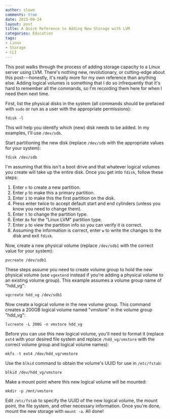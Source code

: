 ```yaml
---
author: slowe
comments: true
date: 2015-09-24
layout: post
title: A Quick Reference to Adding New Storage with LVM
categories: Education
tags:
- Linux
- Storage
- CLI
---
```


This post walks through the process of adding storage capacity to a Linux server using LVM. There's nothing new, revolutionary, or cutting-edge about this post---honestly, it's really more for my own reference than anything else. Adding logical volumes is something that I do so infrequently that it's hard to remember all the commands, so I'm recording them here for when I need them next time.

First, list the physical disks in the system (all commands should be prefaced with `sudo` or run as a user with the appropriate permissions):

    fdisk -l

This will help you identify which (new) disk needs to be added. In my examples, I'll use `/dev/sdb`.

Start partitioning the new disk (replace `/dev/sdb` with the appropriate values for your system):

    fdisk /dev/sdb

I'm assuming that this isn't a boot drive and that whatever logical volumes you create will take up the entire disk. Once you get into `fdisk`, follow these steps:

1. Enter `n` to create a new partition.
2. Enter `p` to make this a primary partition.
3. Enter `1` to make this the first partition on the disk.
4. Press enter twice to accept default start and end cylinders (unless you know you need to change them).
5. Enter `t` to change the partition type.
6. Enter `8e` for the "Linux LVM" partition type.
7. Enter `p` to view the partition info so you can verify it is correct.
8. Assuming the information is correct, enter `w` to write the changes to the disk and exit `fdisk`.

Now, create a new physical volume (replace `/dev/sdb1` with the correct value for your system):

    pvcreate /dev/sdb1

These steps assume you need to create volume group to hold the new physical volume (use `vgextend` instead if you're adding a physical volume to an existing volume group). This example assumes a volume group name of "hdd_vg":

    vgcreate hdd_vg /dev/sdb1

Now create a logical volume in the new volume group. This command creates a 200GB logical volume named "vmstore" in the volume group "hdd_vg":

    lvcreate -L 200G -n vmstore hdd_vg

Before you can use this new logical volume, you'll need to format it (replace `ext4` with your desired file system and replace `/hdd_vg/vmstore` with the correct volume group and logical volume names):

    mkfs -t ext4 /dev/hdd_vg/vmstore

Use the `blkid` command to obtain the volume's UUID for use in `/etc/fstab`:

    blkid /dev/hdd_vg/vmstore

Make a mount point where this new logical volume will be mounted:

    mkdir -p /mnt/vmstore

Edit `/etc/fstab` to specify the UUID of the new logical volume, the mount point, the file system, and other necessary information. Once you're done, mount the new storage with `mount -a`. All done!
